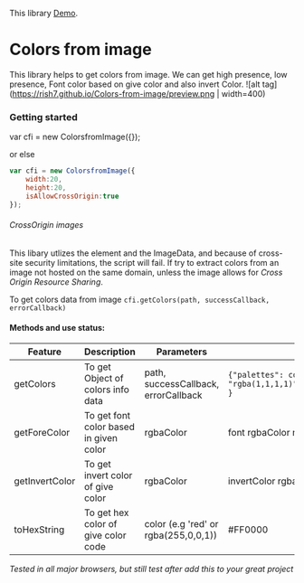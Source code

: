 This library [Demo](https://rish7.github.io/Colors-from-image/index.html).
# Colors from image
This library helps to get colors from image. We can get high presence, low presence, Font color based on give color and also invert Color.
![alt tag](https://rish7.github.io/Colors-from-image/preview.png | width=400)
### Getting started

var cfi = new ColorsfromImage({});

or else
```javascript
var cfi = new ColorsfromImage({
    width:20,
    height:20,
    isAllowCrossOrigin:true
});
```

###### CrossOrigin images
This libary utlizes the <canvas> element and the ImageData, and because of cross-site security limitations, the script will fail. If try to extract colors from an image not hosted on the same domain, unless the image allows for *Cross Origin Resource Sharing*.

To get colors data from image `cfi.getColors(path, successCallback, errorCallback)`

#### Methods and use status:

| Feature          | Description                               | Parameters                            | Notes or e.g. data                     |
|------------------|-------------------------------------------|---------------------------------------|----------------------------------------|
| getColors        | To get Object of colors info data         | path, successCallback, errorCallback  | ```{"palettes": colors,"highPresenceColor": "rgba(233,255,255,1)","lessPresenceColor": "rgba(1,1,1,1)","highPresenceForeColor":"rgba(0,0,0,1)","lessPresenceForeColor":"rgba(255,255,255,1)" }``` |
| getForeColor     | To get font color based in given color    | rgbaColor                             |  font rgbaColor    rgba(255,255,255,1) |
| getInvertColor   | To get invert color of give color         | rgbaColor                             |  invertColor rgba(0,0,0,1)             |
| toHexString      | To get hex color of give color code       | color (e.g 'red' or rgba(255,0,0,1))  |  #FF0000                               |


*Tested in all major browsers, but still test after add this to your great project*
